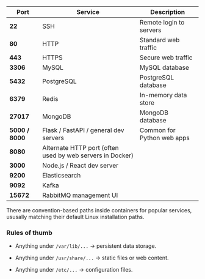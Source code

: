 | Port            | Service                                                   | Description                |
| --------------- | --------------------------------------------------------- | -------------------------- |
| **22**          | SSH                                                       | Remote login to servers    |
| **80**          | HTTP                                                      | Standard web traffic       |
| **443**         | HTTPS                                                     | Secure web traffic         |
| **3306**        | MySQL                                                     | MySQL database             |
| **5432**        | PostgreSQL                                                | PostgreSQL database        |
| **6379**        | Redis                                                     | In-memory data store       |
| **27017**       | MongoDB                                                   | MongoDB database           |
| **5000 / 8000** | Flask / FastAPI / general dev servers                     | Common for Python web apps |
| **8080**        | Alternate HTTP port (often used by web servers in Docker) |                            |
| **3000**        | Node.js / React dev server                                |                            |
| **9200**        | Elasticsearch                                             |                            |
| **9092**        | Kafka                                                     |                            |
| **15672**       | RabbitMQ management UI                                    |                            |



There are convention-based paths inside containers for popular services, ususally matching their default Linux installation paths.

### Rules of thumb

- Anything under `/var/lib/...` → persistent data storage.

- Anything under `/usr/share/...` → static files or web content.

- Anything under `/etc/...` → configuration files.